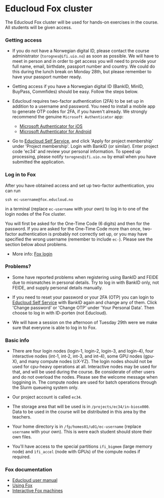 # Educloud Fox cluster

The Educloud Fox cluster will be used for hands-on exercises in the course. All students will be given access.


### Getting access

* If you do not have a Norwegian digital ID, please contact the course administrator (`torognes@ifi.uio.no`) as soon as possible. We will have to meet in person and in order to get access you will need to provide your full name, email, birthdate, passport number and country. We could do this during the lunch break on Monday 28th, but please remember to have your passport number ready.

* Getting access if you have a Norwegian digital ID (BankID, MinID, BuyPass, Commfides) should be easy. Follow the steps below.

* Educloud requires two-factor authentication (2FA) to be set up in addition to a username and password. You need to install a mobile app to generate OTP codes for 2FA, if you haven't already. We strongly recommend the genuine `Microsoft Authenticator` app:

   * [Microsoft Authenticator for iOS](https://apps.apple.com/us/app/microsoft-authenticator/id983156458)
   * [Microsoft Authenticator for Android](https://play.google.com/store/apps/details?id=com.azure.authenticator)

* Go to [Educloud Self Service](https://selfservice.educloud.no/), and click 'Apply for project membership' under 'Project membership'. Login with BankID (or similar). Enter project code 'ec34' and review your personal information. To speed up processing, please notify `torognes@ifi.uio.no` by email when you have submitted the application.


### Log in to Fox

After you have obtained access and set up two-factor authentication, you can run
```
ssh ec-username@fox.educloud.no
```
in a terminal (replace `ec-username` with your own) to log in to one of the login nodes of the Fox cluster.

You will first be asked for the One-Time Code (6 digits) and then for the password. If you are asked for the One-Time Code more than once, two-factor authentication is probably not correctly set up, or you may have specified the wrong username (remember to include `ec-`). Please see the section below about problems.

* More info: [Fox login](https://www.uio.no/english/services/it/research/platforms/edu-research/help/login-fox.html)


### Problems?

* Some have reported problems when registering using BankID and FEIDE due to mismatches in personal details. Try to log in with BankID only, not FEIDE, and supply personal details manually.

* If you need to reset your password or your 2FA (OTP) you can login to [Educloud Self Service](https://selfservice.educloud.no/) with BankID again and change any of them. Click 'Change password' or 'Change OTP' under 'Your Personal Data'. Then choose to log in with ID-porten (not Educloud).

* We will have a session on the afternoon of Tuesday 29th were we make sure that everyone is able to log in to Fox.


### Basic info

* There are four login nodes (login-1, login-2, login-3, and login-4), four interactive nodes (int-1, int-2, int-3, and int-4), some GPU nodes (gpu-X), and many compute nodes (cX-YZ). The login nodes should not be used for cpu-heavy operations at all. Interactive nodes may be used for that, and will be used during the course. Be considerate of other users and do not overload the nodes. Please see the welcome message when loggining in. The compute nodes are used for batch operations through the Slurm queueing system only.

* Our project account is called `ec34`.

* The storage area that will be used is in `/projects/ec34/in-biosx000`. Data to be used in the course will be distributed in this area by the teachers.

* Your home directory is in `/fp/homes01/u01/ec-username` (replace `username` with your own). This is were each student should store their own files.

* You'll have access to the special partitions `ifi_bigmem` (large memory node) and `ìfi_accel` (node with GPUs) of the compute nodes if required.


### Fox documentation

* [Educloud user manual](https://www.uio.no/english/services/it/research/platforms/edu-research/help/)
* [Using Fox](https://www.uio.no/english/services/it/research/platforms/edu-research/help/hpc/docs/fox/index.md)
* [Interactive Fox machines](https://www.uio.no/english/services/it/research/platforms/edu-research/help/fox/interactive-machines.md)
